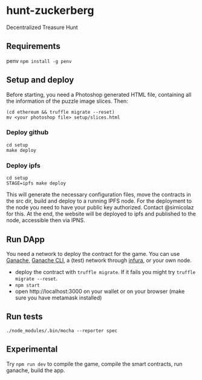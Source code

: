 # hunt-zuckerberg
Decentralized Treasure Hunt

## Requirements
penv
`npm install -g penv`

## Setup and deploy
Before starting, you need a Photoshop generated HTML file, containing all the information of the puzzle image slices. Then:
```
(cd ethereum && truffle migrate --reset)
mv <your photoshop file> setup/slices.html
```
### Deploy github
```
cd setup
make deploy
```
### Deploy ipfs
```
cd setup
STAGE=ipfs make deploy
```
This will generate the necessary configuration files, move the contracts in the src dir, build and deploy to a running IPFS node.
For the deployment to the node you need to have your public key authorized. Contact @sirnicolaz for this.
At the end, the website will be deployed to ipfs and published to the node, accessible then via IPNS.
## Run DApp
You need a network to deploy the contract for the game. You can use [Ganache][ganache], [Ganache CLI][ganache:cli], a (test) network through [infura][infura], or your own node.

- deploy the contract with `truffle migrate`. If it fails you might try `truffle migrate --reset`.
- `npm start`
- open http://localhost:3000 on your wallet or on your browser (make sure you have metamask installed)

## Run tests
`./node_modules/.bin/mocha --reporter spec`

## Experimental
Try `npm run dev` to compile the game, compile the smart contracts, run ganache, build the app.

[ganache]: https://truffleframework.com/ganache
[ganache:cli]: https://github.com/trufflesuite/ganache-cli
[infura]: https://infura.io/

